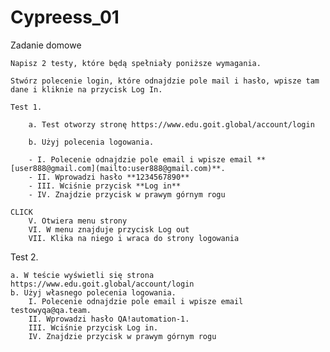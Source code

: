# Cypreess_01
Zadanie domowe

    Napisz 2 testy, które będą spełniały poniższe wymagania.

    Stwórz polecenie login, które odnajdzie pole mail i hasło, wpisze tam dane i kliknie na przycisk Log In.

    Test 1.

        a. Test otworzy stronę https://www.edu.goit.global/account/login

        b. Użyj polecenia logowania.

        - I. Polecenie odnajdzie pole email i wpisze email **[user888@gmail.com](mailto:user888@gmail.com)**.
        - II. Wprowadzi hasło **1234567890**
        - III. Wciśnie przycisk **Log in**
        - IV. Znajdzie przycisk w prawym górnym rogu    

    CLICK
        V. Otwiera menu strony
        VI. W menu znajduje przycisk Log out
        VII. Klika na niego i wraca do strony logowania

Test 2.

    a. W teście wyświetli się strona https://www.edu.goit.global/account/login
    b. Użyj własnego polecenia logowania.
        I. Polecenie odnajdzie pole email i wpisze email testowyqa@qa.team.
        II. Wprowadzi hasło QA!automation-1.
        III. Wciśnie przycisk Log in.
        IV. Znajdzie przycisk w prawym górnym rogu